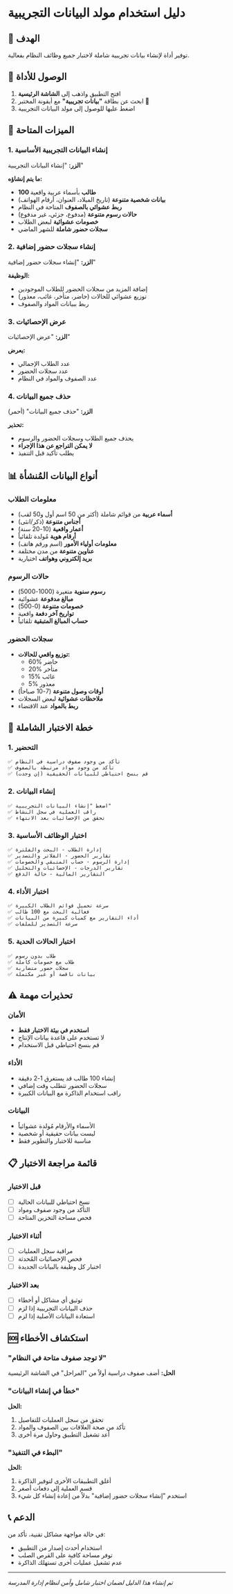 # دليل استخدام مولد البيانات التجريبية

## 🎯 الهدف
توفير أداة لإنشاء بيانات تجريبية شاملة لاختبار جميع وظائف النظام بفعالية.

## 📍 الوصول للأداة
1. افتح التطبيق واذهب إلى **الشاشة الرئيسية**
2. ابحث عن بطاقة **"بيانات تجريبية"** مع أيقونة المختبر 🧪
3. اضغط عليها للوصول إلى مولد البيانات التجريبية

## 🔧 الميزات المتاحة

### 1. إنشاء البيانات التجريبية الأساسية
**الزر:** "إنشاء البيانات التجريبية"

**ما يتم إنشاؤه:**
- **100 طالب** بأسماء عربية واقعية
- **بيانات شخصية متنوعة** (تاريخ الميلاد، العنوان، أرقام الهواتف)
- **ربط عشوائي بالصفوف** المتاحة في النظام
- **حالات رسوم متنوعة** (مدفوع، جزئي، غير مدفوع)
- **خصومات عشوائية** لبعض الطلاب
- **سجلات حضور شاملة** للشهر الماضي

### 2. إنشاء سجلات حضور إضافية
**الزر:** "إنشاء سجلات حضور إضافية"

**الوظيفة:**
- إضافة المزيد من سجلات الحضور للطلاب الموجودين
- توزيع عشوائي للحالات (حاضر، متأخر، غائب، معذور)
- ربط ببيانات المواد والصفوف

### 3. عرض الإحصائيات
**الزر:** "عرض الإحصائيات"

**يعرض:**
- عدد الطلاب الإجمالي
- عدد سجلات الحضور
- عدد الصفوف والمواد في النظام

### 4. حذف جميع البيانات
**الزر:** "حذف جميع البيانات" (أحمر)

**تحذير:** 
- يحذف جميع الطلاب وسجلات الحضور والرسوم
- **لا يمكن التراجع عن هذا الإجراء**
- يطلب تأكيد قبل التنفيذ

## 📊 أنواع البيانات المُنشأة

### معلومات الطلاب
- **أسماء عربية** من قوائم شاملة (أكثر من 50 اسم أول و50 لقب)
- **أجناس متنوعة** (ذكر/انثى)
- **أعمار واقعية** (10-20 سنة)
- **أرقام هوية** مُولدة تلقائياً
- **معلومات أولياء الأمور** (اسم ورقم هاتف)
- **عناوين متنوعة** من مدن مختلفة
- **بريد إلكتروني وهواتف** اختيارية

### حالات الرسوم
- **رسوم سنوية** متغيرة (1000-5000)
- **مبالغ مدفوعة** عشوائية
- **خصومات متنوعة** (0-500)
- **تواريخ آخر دفعة** واقعية
- **حساب المبالغ المتبقية** تلقائياً

### سجلات الحضور
- **توزيع واقعي للحالات:**
  - 60% حاضر
  - 20% متأخر  
  - 15% غائب
  - 5% معذور
- **أوقات وصول متنوعة** (7-10 صباحاً)
- **ملاحظات عشوائية** لبعض السجلات
- **ربط بالمواد** عند الاقتضاء

## 🧪 خطة الاختبار الشاملة

### 1. التحضير
```
✅ تأكد من وجود صفوف دراسية في النظام
✅ تأكد من وجود مواد مرتبطة بالصفوف
✅ قم بنسخ احتياطي للبيانات الحقيقية (إن وجدت)
```

### 2. إنشاء البيانات
```
✅ اضغط "إنشاء البيانات التجريبية"
✅ راقب العملية في سجل النشاط
✅ تحقق من الإحصائيات بعد الانتهاء
```

### 3. اختبار الوظائف الأساسية
```
✅ إدارة الطلاب - البحث والفلترة
✅ تقارير الحضور - الفلاتر والتصدير
✅ إدارة الرسوم - حساب المتبقي والخصومات
✅ تقارير الدرجات - الإحصائيات والتحليل
✅ التقارير المالية - حالة الدفع
```

### 4. اختبار الأداء
```
✅ سرعة تحميل قوائم الطلاب الكبيرة
✅ فعالية البحث مع 100 طالب
✅ أداء التقارير مع كميات كبيرة من البيانات
✅ سرعة التصدير للملفات
```

### 5. اختبار الحالات الحدية
```
✅ طلاب بدون رسوم
✅ طلاب مع خصومات كاملة
✅ سجلات حضور متضاربة
✅ بيانات ناقصة أو غير مكتملة
```

## ⚠️ تحذيرات مهمة

### الأمان
- **استخدم في بيئة الاختبار فقط**
- لا تستخدم على قاعدة بيانات الإنتاج
- قم بنسخ احتياطي قبل الاستخدام

### الأداء
- إنشاء 100 طالب قد يستغرق 1-2 دقيقة
- سجلات الحضور تتطلب وقت إضافي
- راقب استخدام الذاكرة مع البيانات الكبيرة

### البيانات
- الأسماء والأرقام مُولدة عشوائياً
- ليست بيانات حقيقية أو شخصية
- مناسبة للاختبار والتطوير فقط

## 📋 قائمة مراجعة الاختبار

### قبل الاختبار
- [ ] نسخ احتياطي للبيانات الحالية
- [ ] التأكد من وجود صفوف ومواد
- [ ] فحص مساحة التخزين المتاحة

### أثناء الاختبار
- [ ] مراقبة سجل العمليات
- [ ] فحص الإحصائيات المُحدثة
- [ ] اختبار كل وظيفة بالبيانات الجديدة

### بعد الاختبار
- [ ] توثيق أي مشاكل أو أخطاء
- [ ] حذف البيانات التجريبية إذا لزم
- [ ] استعادة البيانات الأصلية إذا لزم

## 🆘 استكشاف الأخطاء

### "لا توجد صفوف متاحة في النظام"
**الحل:** أضف صفوف دراسية أولاً من "المراحل" في الشاشة الرئيسية

### "خطأ في إنشاء البيانات"
**الحل:** 
1. تحقق من سجل العمليات للتفاصيل
2. تأكد من صحة العلاقات بين الصفوف والمواد
3. أعد تشغيل التطبيق وحاول مرة أخرى

### "البطء في التنفيذ"
**الحل:**
1. أغلق التطبيقات الأخرى لتوفير الذاكرة
2. قسم العملية إلى دفعات أصغر
3. استخدم "إنشاء سجلات حضور إضافية" بدلاً من إعادة إنشاء كل شيء

## 📞 الدعم
في حالة مواجهة مشاكل تقنية، تأكد من:
- استخدام أحدث إصدار من التطبيق
- توفر مساحة كافية على القرص الصلب
- عدم تشغيل عمليات أخرى تستهلك الذاكرة

---
*تم إنشاء هذا الدليل لضمان اختبار شامل وآمن لنظام إدارة المدرسة*
